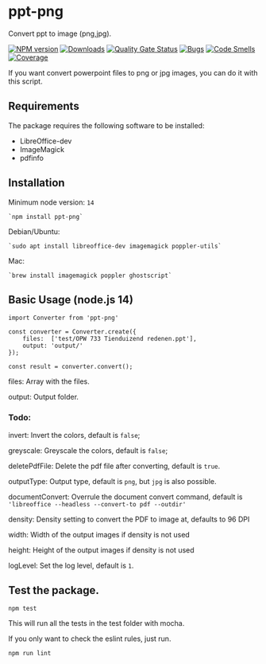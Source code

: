 # ppt-png
Convert ppt to image (png,jpg).

[![NPM version][npm-image]][npm-url] [![Downloads][downloads-image]][npm-stats] [![Quality Gate Status](https://sonarcloud.io/api/project_badges/measure?project=w3nl_ppt-png&metric=alert_status)](https://sonarcloud.io/summary/new_code?id=w3nl_ppt-png) [![Bugs](https://sonarcloud.io/api/project_badges/measure?project=w3nl_ppt-png&metric=bugs)](https://sonarcloud.io/summary/new_code?id=w3nl_ppt-png) [![Code Smells](https://sonarcloud.io/api/project_badges/measure?project=w3nl_ppt-png&metric=code_smells)](https://sonarcloud.io/summary/new_code?id=w3nl_ppt-png) [![Coverage](https://sonarcloud.io/api/project_badges/measure?project=w3nl_ppt-png&metric=coverage)](https://sonarcloud.io/summary/new_code?id=w3nl_ppt-png)

If you want convert powerpoint files to png or jpg images, you can do it with this script.

## Requirements

The package requires the following software to be installed:

* LibreOffice-dev
* ImageMagick
* pdfinfo

## Installation

Minimum node version: `14`

    `npm install ppt-png`

Debian/Ubuntu:

    `sudo apt install libreoffice-dev imagemagick poppler-utils`

Mac:

    `brew install imagemagick poppler ghostscript`


## Basic Usage (node.js 14)

```
import Converter from 'ppt-png'

const converter = Converter.create({
    files:  ['test/OPW 733 Tienduizend redenen.ppt'],
    output: 'output/'
});

const result = converter.convert();
```

files: Array with the files.

output: Output folder.

### Todo:
invert: Invert the colors, default is `false`;

greyscale: Greyscale the colors, default is `false`;

deletePdfFile: Delete the pdf file after converting, default is `true`.

outputType: Output type, default is `png`, but `jpg` is also possible.

documentConvert: Overrule the document convert command, default is `'libreoffice --headless --convert-to pdf --outdir'`

density: Density setting to convert the PDF to image at, defaults to 96 DPI

width: Width of the output images if density is not used

height: Height of the output images if density is not used

logLevel: Set the log level, default is `1`.


## Test the package.

```
npm test
```

This will run all the tests in the test folder with mocha.

If you only want to check the eslint rules, just run.

```
npm run lint
```


[downloads-image]: https://img.shields.io/npm/dm/ppt-png.svg
[npm-url]: https://www.npmjs.com/package/ppt-png
[npm-image]: https://img.shields.io/npm/v/ppt-png.svg
[npm-stats]: https://npm-stat.com/charts.html?package=ppt-png
[travis-url]: https://travis-ci.org/w3nl/ppt-png
[travis-image]: https://img.shields.io/travis/w3nl/ppt-png/master.svg
[coveralls-url]: https://coveralls.io/r/w3nl/ppt-png
[coveralls-image]: https://img.shields.io/coveralls/w3nl/ppt-png/master.svg
